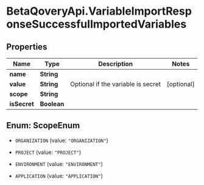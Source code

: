 # BetaQoveryApi.VariableImportResponseSuccessfulImportedVariables

## Properties

Name | Type | Description | Notes
------------ | ------------- | ------------- | -------------
**name** | **String** |  | 
**value** | **String** | Optional if the variable is secret | [optional] 
**scope** | **String** |  | 
**isSecret** | **Boolean** |  | 



## Enum: ScopeEnum


* `ORGANIZATION` (value: `"ORGANIZATION"`)

* `PROJECT` (value: `"PROJECT"`)

* `ENVIRONMENT` (value: `"ENVIRONMENT"`)

* `APPLICATION` (value: `"APPLICATION"`)




